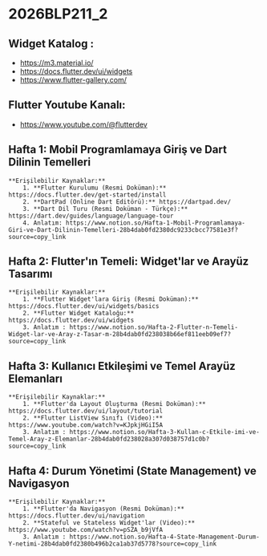 # 2026BLP211_2

## Widget Katalog : 
* https://m3.material.io/
* https://docs.flutter.dev/ui/widgets
* https://www.flutter-gallery.com/

## Flutter Youtube Kanalı:
* https://www.youtube.com/@flutterdev


## Hafta 1: Mobil Programlamaya Giriş ve Dart Dilinin Temelleri
    **Erişilebilir Kaynaklar:**
        1. **Flutter Kurulumu (Resmi Doküman):** https://docs.flutter.dev/get-started/install
        2. **DartPad (Online Dart Editörü):** https://dartpad.dev/
        3. **Dart Dil Turu (Resmi Doküman - Türkçe):** https://dart.dev/guides/language/language-tour
        4. Anlatım: https://www.notion.so/Hafta-1-Mobil-Programlamaya-Giri-ve-Dart-Dilinin-Temelleri-28b4dab0fd2380dc9233cbcc77581e3f?source=copy_link
## Hafta 2: Flutter'ın Temeli: Widget'lar ve Arayüz Tasarımı
    **Erişilebilir Kaynaklar:**
        1. **Flutter Widget'lara Giriş (Resmi Doküman):** https://docs.flutter.dev/ui/widgets/basics
        2. **Flutter Widget Kataloğu:** https://docs.flutter.dev/ui/widgets
        3. Anlatım : https://www.notion.so/Hafta-2-Flutter-n-Temeli-Widget-lar-ve-Aray-z-Tasar-m-28b4dab0fd238038b66ef811eeb09ef7?source=copy_link
## Hafta 3: Kullanıcı Etkileşimi ve Temel Arayüz Elemanları
    **Erişilebilir Kaynaklar:**
        1. **Flutter'da Layout Oluşturma (Resmi Doküman):** https://docs.flutter.dev/ui/layout/tutorial
        2. **Flutter ListView Sınıfı (Video):** https://www.youtube.com/watch?v=KJpkjHGiI5A
        3. Anlatım : https://www.notion.so/Hafta-3-Kullan-c-Etkile-imi-ve-Temel-Aray-z-Elemanlar-28b4dab0fd238028a307d038757d1c0b?source=copy_link
## Hafta 4: Durum Yönetimi (State Management) ve Navigasyon
    **Erişilebilir Kaynaklar:**
        1. **Flutter'da Navigasyon (Resmi Doküman):** https://docs.flutter.dev/ui/navigation
        2. **Stateful ve Stateless Widget'lar (Video):** https://www.youtube.com/watch?v=pSZA_b9jVfA
        3. Anlatım : https://www.notion.so/Hafta-4-State-Management-Durum-Y-netimi-28b4dab0fd2380b496b2ca1ab37d5778?source=copy_link
